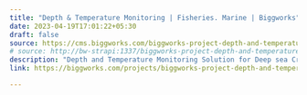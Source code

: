 ```yaml
---
title: "Depth & Temperature Monitoring | Fisheries. Marine | Biggworks"
date: 2023-04-19T17:01:22+05:30
draft: false
source: https://cms.biggworks.com/biggworks-project-depth-and-temperature-monitoring
# source: http://bw-strapi:1337/biggworks-project-depth-and-temperature-monitoring
description: "Depth and Temperature Monitoring Solution for Deep sea Crab harvesting."
link: https://biggworks.com/projects/biggworks-project-depth-and-temperature-monitoring/

---
```


